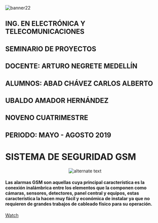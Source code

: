 ![banner22](https://user-images.githubusercontent.com/50605741/63073938-a7e8ef80-bef0-11e9-996a-039c8d34903b.jpg)

## ING. EN ELECTRÓNICA Y TELECOMUNICACIONES
## SEMINARIO DE PROYECTOS
## DOCENTE: ARTURO NEGRETE MEDELLÍN
## ALUMNOS: ABAD CHÁVEZ CARLOS ALBERTO
##          UBALDO AMADOR HERNÁNDEZ
## NOVENO CUATRIMESTRE
## PERIODO: MAYO - AGOSTO 2019

# SISTEMA DE SEGURIDAD GSM
<p align="center"> 
    <img src="https://user-images.githubusercontent.com/50605741/63074597-905f3600-bef3-11e9-97b9-f2cd3f2aa781.jpg" alt="alternate text">
 </p>

#### Las alarmas GSM son aquellas cuya principal característica es la conexión inalámbrica entre los elementos que la componen como cámaras, sensores, detectores, panel central y equipos, estas característica la hacen muy fácil y económica de instalar ya que no requieren de grandes trabajos de cableado físico para su operación.
<!-- Place this tag where you want the button to render. -->
<a class="github-button" href="https://github.com/ntkme/github-buttons/subscription" data-icon="octicon-eye" data-size="large" aria-label="Watch ntkme/github-buttons on GitHub">Watch</a>



